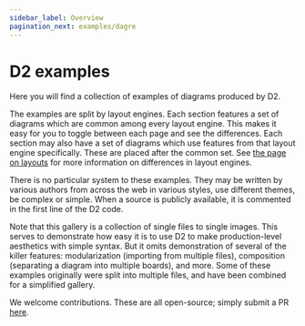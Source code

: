 ```yaml
---
sidebar_label: Overview
pagination_next: examples/dagre
---
```


# D2 examples

Here you will find a collection of examples of diagrams produced by D2.

The examples are split by layout engines. Each section features a set of diagrams which
are common among every layout engine. This makes it easy for you to toggle between each
page and see the differences. Each section may also have a set of diagrams which use
features from that layout engine specifically. These are placed after the common set. See
[the page on layouts](/tour/layouts/) for more information on differences in layout
engines.

There is no particular system to these examples. They may be written by various authors
from across the web in various styles, use different themes, be complex or simple. When a
source is publicly available, it is commented in the first line of the D2 code.

Note that this gallery is a collection of single files to single images. This serves to
demonstrate how easy it is to use D2 to make production-level aesthetics with simple
syntax. But it omits demonstration of several of the killer features: modularization
(importing from multiple files), composition (separating a diagram into multiple boards),
and more. Some of these examples originally were split into multiple files, and have been
combined for a simplified gallery.

We welcome contributions. These are all open-source; simply submit a PR
[here](https://github.com/terrastruct/d2-docs/tree/master/ci/examples).
